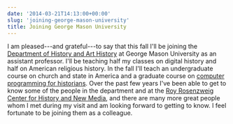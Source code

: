 ```yaml
---
date: '2014-03-21T14:13:00+00:00'
slug: 'joining-george-mason-university'
title: Joining George Mason University
---
```


I am pleased---and grateful---to say that this fall I'll be joining the [Department of History and Art History](http://historyarthistory.gmu.edu/) at George Mason University as an assistant professor. I'll be teaching half my classes on digital history and half on American religious history. In the fall I'll teach an undergraduate course on church and state in America and a graduate course on [computer programming for historians](/teaching/). Over the past few years I've been able to get to know some of the people in the department and at the [Roy Rosenzweig Center for History and New Media](http://chnm.gmu.edu/), and there are many more great people whom I met during my visit and am looking forward to getting to know. I feel fortunate to be joining them as a colleague.
